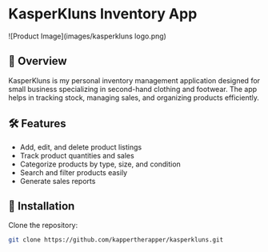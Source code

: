 # KasperKluns Inventory App

![Product Image](images/kasperkluns logo.png)


## 🧾 Overview
KasperKluns is my personal inventory management application designed for small business specializing in second-hand clothing and footwear. The app helps in tracking stock, managing sales, and organizing products efficiently.

## 🛠️ Features
- Add, edit, and delete product listings
- Track product quantities and sales
- Categorize products by type, size, and condition
- Search and filter products easily
- Generate sales reports

## 🚀 Installation
Clone the repository:
```bash
git clone https://github.com/kappertherapper/kasperkluns.git
